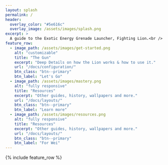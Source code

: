 ```yaml
---
layout: splash
permalink: /
header:
  overlay_color: "#5e616c"
  overlay_image: /assets/images/splash.png
excerpt: >
  A guide to the Exotic Energy Grenade Launcher, Fighting Lion.<br />
feature_row:
  - image_path: /assets/images/get-started.png
    alt: "customizable"
    title: "The Gun"
    excerpt: "Deep Details on how the Lion works & how to use it."
    url: "/docs/configuration/"
    btn_class: "btn--primary"
    btn_label: "Let's Go"
  - image_path: /assets/images/mastery.png
    alt: "fully responsive"
    title: "Resources"
    excerpt: "Other guides, history, wallpapers and more."
    url: "/docs/layouts/"
    btn_class: "btn--primary"
    btn_label: "Learn more"
  - image_path: /assets/images/resources.png
    alt: "fully responsive"
    title: "Resources"
    excerpt: "Other guides, history, wallpapers and more."
    url: "/docs/layouts/"
    btn_class: "btn--primary"
    btn_label: "For Wei"
---
```


{% include feature_row %}
